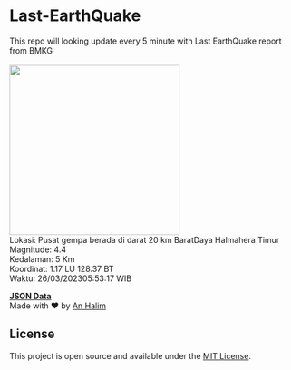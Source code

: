 # Last-EarthQuake
This repo will looking update every 5 minute with Last EarthQuake report from BMKG
<br>
<br>
<img src="https://ews.bmkg.go.id/TEWS/data/20230326055317.mmi.jpg?60633oemkopy5nuijaxzkea" width="300"/>
<br>
Lokasi: Pusat gempa berada di darat 20 km BaratDaya Halmahera Timur <br>
Magnitude: 4.4 <br>
Kedalaman: 5 Km <br>
Koordinat: 1.17 LU 128.37 BT <br>
Waktu: 26/03/202305:53:17 WIB <br>

<a href="./data/data.json">**JSON Data**</a>
<br>
Made with ❤️ by <a href="https://github.com/an-halim">An Halim</a>
## License

This project is open source and available under the [MIT License](LICENSE).
